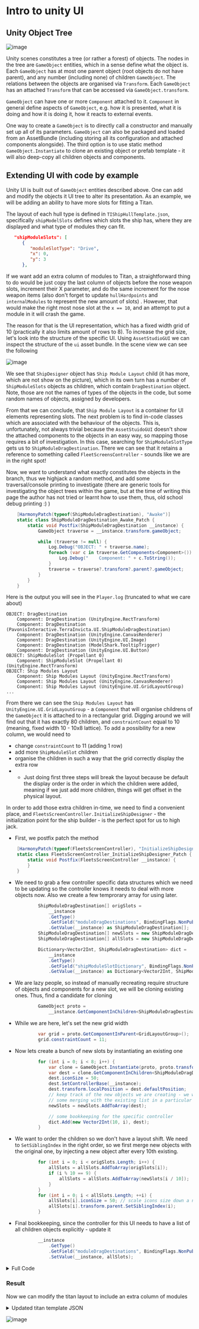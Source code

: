 # Intro to unity UI

## Unity Object Tree

![image](tutorial-files/uniuty_object_tree.png)

Unity scenes constitutes a tree (or rather a forest) of objects. The nodes in the tree are `GameObject` entities, which in a sense define what the object is. Each `GameObject` has at most one parent object (root objects do not have parent), and any number (including none) of children `GameObject`. The relations between the objects are organised via `Transform`. Each `GameObject` has an attached `Transform` that can be accessed via `GameObject.transform`.

`GameObject` can have one or more `Component` attached to it. `Component` in general define aspects of `GameObject`, e.g. how it is presented, what it is doing and how it is doing it, how it reacts to external events.

One way to create a `GameObject` is to directly call a constructor and manually set up all of its parameters. `GameObject` can also be packaged and loaded from an AssetBundle (including storing all its configuration and attached components alongside). The third option is to use static method `GameObject.Instantiate` to clone an existing object or prefab template - it will also deep-copy all children objects and components.

## Extending UI with code by example

Unity UI is built out of `GameObject` entities described above. One can add and modify the objects it UI tree to alter its presentation. As an example, we will be adding an ability to have more slots for fitting a Titan.

The layout of each hull type is defined in `TIShipHullTemplate.json`, specifically `shipModelSlots` defines which slots the ship has, where they are displayed and what type of modules they can fit.

```json
   "shipModuleSlots": [
      {
         "moduleSlotType": "Drive",
         "x": 0,
         "y": 3
      },
```

If we want add an extra column of modules to Titan, a straightforward thing to do would be just copy the last column of objects before the nose weapon slots, increment their X parameter, and do the same increment for the nose weapon items (also don't forget to update `hullHardpoints` and `internalModules` to represent the new amount of slots) . However, that would make the right most nose slot at the `x == 10`, and an attempt to put a module in it will crash the game.

The reason for that is the UI representation, which has a fixed width grid of 10 (practically it also limits amount of rows to 8). To increase the grid size, let's look into the structure of the specific UI. Using `AssetStudioGUI` we can inspect the structure of the `ui` asset bundle. In the scene view we can see the following

![image](tutorial-files/ship_designer_object_tree.png)

We see that `ShipDesigner` object has `Ship Module Layout` child (it has more, which are not show on the picture), which in its own turn has a number of `ShipModuleSlots` objects as children, which contain `DragDestination` object. Note, those are not the names of types of the objects in the code, but some random names of objects, assigned by developers.

From that we can conclude, that `Ship Module Layout` is a container for UI elements representing slots. The next problem is to find in-code classes which are associated with the behaviour of the objects. This is, unfortunately, not always trivial because the `AssetStuidoGUI` doesn't show the attached components to the objects in an easy way, so mapping those requires a bit of investigation. In this case, searching for `ShipModuleSlotType` gets us to `ShipModuleDragDestination`. There we can see that it retains a reference to something called `FleetScreensController` - sounds like we are in the right spot!

Now, we want to understand what exactly constitutes the objects in the branch, thus we highjack a random method, and add some traversal/console printing to investigate (there are generic tools for investigating the object trees within the game, but at the time of writing this page the author has not tried or learnt how to use them, thus, old school debug printing :) )

```C#
    [HarmonyPatch(typeof(ShipModuleDragDestination), "Awake")]
    static class ShipModuleDragDestination_Awake_Patch {
        static void Postfix(ShipModuleDragDestination __instance) {
            GameObject traverse = __instance.transform.gameObject;

            while (traverse != null) {
                Log.Debug("OBJECT: " + traverse.name);
                foreach (var c in traverse.GetComponents<Component>()) {
                    Log.Debug("    Component: " + c.ToString());
                }
                traverse = traverse?.transform?.parent?.gameObject;
            }
        }
    }
```

Here is the output you will see in the `Player.log` (truncated to what we care about)

```
OBJECT: DragDestination
    Component: DragDestination (UnityEngine.RectTransform)
    Component: DragDestination (PavonisInteractive.TerraInvicta.UI.ShipModuleDragDestination)
    Component: DragDestination (UnityEngine.CanvasRenderer)
    Component: DragDestination (UnityEngine.UI.Image)
    Component: DragDestination (ModelShark.TooltipTrigger)
    Component: DragDestination (UnityEngine.UI.Button)
OBJECT: ShipModuleSlot (Propellant 0)
    Component: ShipModuleSlot (Propellant 0) (UnityEngine.RectTransform)
OBJECT: Ship Modules Layout
    Component: Ship Modules Layout (UnityEngine.RectTransform)
    Component: Ship Modules Layout (UnityEngine.CanvasRenderer)
    Component: Ship Modules Layout (UnityEngine.UI.GridLayoutGroup)
...
```

From there we can see the `Ship Modules Layout` has `UnityEngine.UI.GridLayoutGroup` - a `Component` that will organise childrens of the `GameObject` it is attached to in a rectangular grid. Digging around we will find out that it has exactly 80 children, and `constraintCount` equal to 10 (meaning, fixed width 10 - 10x8 lattice). To add a possibility for a new column, we would need to

* change `constraintCount` to 11 (adding 1 row)
* add more `ShipModuleSlot` children
* organise the children in such a way that the grid correctly display the extra row
* * Just doing first three steps will break the layout because be default the display order is the order in which the children were added, meaning if we just add more children, things will get offset in the physical layout.

In order to add those extra children in-time, we need to find a convenient place, and `FleetsScreenController.InitializeShipDesigner` - the initialization point for the ship builder - is the perfect spot for us to high jack.

* First, we postfix patch the method

```C#
    [HarmonyPatch(typeof(FleetsScreenController), "InitializeShipDesigner")]
    static class FleetsScreenController_InitializeShipDesigner_Patch {
        static void Postfix(FleetsScreenController __instance) {
        }
    }
```

* We need to grab a few controller specific data structures which we need to be updating so the controller knows it needs to deal with more objects now. Also we create a few temprorary array for using later.

```C#
            ShipModuleDragDestination[] origSlots =
                __instance
                .GetType()
                .GetField("moduleDragDestinations", BindingFlags.NonPublic | BindingFlags.Instance)
                .GetValue(__instance) as ShipModuleDragDestination[];
            ShipModuleDragDestination[] newSlots = new ShipModuleDragDestination[] { };
            ShipModuleDragDestination[] allSlots = new ShipModuleDragDestination[] { };

            Dictionary<Vector2Int, ShipModuleDragDestination> dict =
                __instance
                .GetType()
                .GetField("shipModuleSlotDictionary", BindingFlags.NonPublic | BindingFlags.Instance)
                .GetValue(__instance) as Dictionary<Vector2Int, ShipModuleDragDestination>;
```

* We are lazy people, so instead of manually recreating require structure of objects and components for a new slot, we will be cloning existing ones. Thus, find a candidate for cloning

```C#
            GameObject proto =
                __instance.GetComponentInChildren<ShipModuleDragDestination>().transform.parent.gameObject;
```

* While we are here, let's set the new grid width

```C#
            var grid = proto.GetComponentInParent<GridLayoutGroup>();
            grid.constraintCount = 11;
```

* Now lets create a bunch of new slots by instantiating an existing one

```C#
            for (int i = 0; i < 8; i++) {
                var clone = GameObject.Instantiate(proto, proto.transform.parent);
                var dest = clone.GetComponentInChildren<ShipModuleDragDestination>();
                dest.iconSize = 50;
                dest.SetControllerBase(__instance);
                dest.transform.localPosition = dest.defaultPosition;
                // keep track of the new objects we are creating - we will need to do
                // some merging with the existing list in a particular order.
                newSlots = newSlots.AddToArray(dest);

                // some bookkeeping for the specific controller
                dict.Add(new Vector2Int(10, i), dest);
            }
```

* We want to order the children so we don't have a layout shift. We need to `SetSiblingIndex` in the right order, so we first merge new objects with the original one, by injecting a new object after every 10th existing.

```C#
            for (int i = 0; i < origSlots.Length; i++) {
                allSlots = allSlots.AddToArray(origSlots[i]);
                if (i % 10 == 9) {
                    allSlots = allSlots.AddToArray(newSlots[i / 10]);
                }
            }
            for (int i = 0; i < allSlots.Length; ++i) {
                allSlots[i].iconSize = 50; // scale icons size down a notch so they fit easier
                allSlots[i].transform.parent.SetSiblingIndex(i);
            }
```

* Final bookkeeping, since the controller for this UI needs to have a list of all children objects explicitly - update it

```C#
            __instance
                .GetType()
                .GetField("moduleDragDestinations", BindingFlags.NonPublic | BindingFlags.Instance)
                .SetValue(__instance, allSlots);
```

<details> <summary> Full Code </summary>

```C#
using System.Reflection;
using System.Collections.Generic;
using HarmonyLib;

using UnityEngine;
using UnityEngine.UI;
using PavonisInteractive.TerraInvicta;
using PavonisInteractive.TerraInvicta.UI;


namespace TestUIMod {
    [HarmonyPatch(typeof(FleetsScreenController), "InitializeShipDesigner")]
    static class FleetsScreenController_InitializeShipDesigner_Patch {
        static void Postfix(FleetsScreenController __instance) {
            ShipModuleDragDestination[] origSlots =
                __instance
                .GetType()
                .GetField("moduleDragDestinations", BindingFlags.NonPublic | BindingFlags.Instance)
                .GetValue(__instance) as ShipModuleDragDestination[];
            ShipModuleDragDestination[] newSlots = new ShipModuleDragDestination[] { };
            ShipModuleDragDestination[] allSlots = new ShipModuleDragDestination[] { };

            Dictionary<Vector2Int, ShipModuleDragDestination> dict =
                __instance
                .GetType()
                .GetField("shipModuleSlotDictionary", BindingFlags.NonPublic | BindingFlags.Instance)
                .GetValue(__instance) as Dictionary<Vector2Int, ShipModuleDragDestination>;

            GameObject proto =
                __instance.GetComponentInChildren<ShipModuleDragDestination>().transform.parent.gameObject;

            var grid = proto.GetComponentInParent<GridLayoutGroup>();
            grid.constraintCount = 11;

            for (int i = 0; i < 8; i++) {
                var clone = GameObject.Instantiate(proto, proto.transform.parent);
                var dest = clone.GetComponentInChildren<ShipModuleDragDestination>();
                dest.iconSize = 50;
                dest.SetControllerBase(__instance);
                dest.transform.localPosition = dest.defaultPosition;
                newSlots = newSlots.AddToArray(dest);
                dict.Add(new Vector2Int(10, i), dest);
            }
            for (int i = 0; i < origSlots.Length; i++) {
                allSlots = allSlots.AddToArray(origSlots[i]);
                if (i % 10 == 9) {
                    allSlots = allSlots.AddToArray(newSlots[i / 10]);
                }
            }
            for (int i = 0; i < allSlots.Length; ++i) {
                allSlots[i].iconSize = 50;
                allSlots[i].transform.parent.SetSiblingIndex(i);
            }
            __instance
                .GetType()
                .GetField("moduleDragDestinations", BindingFlags.NonPublic | BindingFlags.Instance)
                .SetValue(__instance, allSlots);
        }
    }
}
```
</details>

### Result

Now we can modify the titan layout to include an extra column of modules
<details>
<summary> Updated titan template JSON </summary>

```json
 {
   "dataName": "Titan",
   "friendlyName": "Titan",
   "noseHardpoints": 4,
   "hullHardpoints": 8,
   "internalModules": 10,
   "length_m": 300,
   "toylength_cm": 17.3,
   "width_m": 35,
   "volume": 264581,
   "thrusterMultiplier": 1,
   "structuralIntegrity": 36,
   "mass_tons": 2050,
   "crew": 120,
   "alien": false,
   "monthlyIncome_Money": -30,
   "missionControl": 5,
   "shipyardyOffset": [
      0,
      0,
      0
   ],
   "modelResource": [
      "ships/Titan",
      "ships/Titan_1"
   ],
   "combatUIpath": [
      "ui_spacecombat/OBJ_battle_earth_TI",
      "ui_spacecombat/OBJ_battle_earth_TI_ALT"
   ],
   "path1": [
      "earth_TI/",
      "earth_TI_ALT/"
   ],
   "path2": [
      "OBJ_battle_earth_TI",
      "OBJ_battle_earth_TI_ALT"
   ],
   "requiredProjectName": "Project_Titans",
   "weightedBuildMaterials": {
      "volatiles": 0.1,
      "metals": 0.7,
      "nobleMetals": 0.2,
      "exotics": null
   },
   "baseConstructionTime_days": 240,
   "shipModuleSlots": [
      {
         "moduleSlotType": "Drive",
         "x": 0,
         "y": 3
      },
      {
         "moduleSlotType": "PowerPlant",
         "x": 1,
         "y": 3
      },
      {
         "moduleSlotType": "Battery",
         "x": 2,
         "y": 3
      },
      {
         "moduleSlotType": "Radiator",
         "x": 3,
         "y": 3
      },
      {
         "moduleSlotType": "TailArmor",
         "x": 0,
         "y": 7
      },
      {
         "moduleSlotType": "LateralArmor",
         "x": 4,
         "y": 7
      },
      {
         "moduleSlotType": "NoseArmor",
         "x": 9,
         "y": 7
      },
      {
         "moduleSlotType": "NoseHardPoint",
         "x": 10,
         "y": 3
      },
      {
         "moduleSlotType": "NoseHardPoint",
         "x": 9,
         "y": 1
      },
      {
         "moduleSlotType": "NoseHardPoint",
         "x": 9,
         "y": 3
      },
      {
         "moduleSlotType": "NoseHardPoint",
         "x": 9,
         "y": 5
      },
      {
         "moduleSlotType": "Utility",
         "x": 7,
         "y": 0
      },
      {
         "moduleSlotType": "HullHardPoint",
         "x": 7,
         "y": 2
      },
      {
         "moduleSlotType": "HullHardPoint",
         "x": 7,
         "y": 4
      },
      {
         "moduleSlotType": "Utility",
         "x": 7,
         "y": 6
      },
      {
         "moduleSlotType": "Utility",
         "x": 6,
         "y": 0
      },
      {
         "moduleSlotType": "HullHardPoint",
         "x": 6,
         "y": 2
      },
      {
         "moduleSlotType": "HullHardPoint",
         "x": 6,
         "y": 4
      },
      {
         "moduleSlotType": "Utility",
         "x": 6,
         "y": 6
      },
      {
         "moduleSlotType": "Utility",
         "x": 5,
         "y": 0
      },
      {
         "moduleSlotType": "HullHardPoint",
         "x": 5,
         "y": 2
      },
      {
         "moduleSlotType": "HullHardPoint",
         "x": 5,
         "y": 4
      },
      {
         "moduleSlotType": "Utility",
         "x": 5,
         "y": 6
      },
      {
         "moduleSlotType": "Utility",
         "x": 4,
         "y": 2
      },
      {
         "moduleSlotType": "Utility",
         "x": 4,
         "y": 4
      },
      {
         "moduleSlotType": "Propellant",
         "x": 0,
         "y": 0
      },
      {
         "moduleSlotType": "Utility",
         "x": 8,
         "y": 0
      },
      {
         "moduleSlotType": "HullHardPoint",
         "x": 8,
         "y": 2
      },
      {
         "moduleSlotType": "HullHardPoint",
         "x": 8,
         "y": 4
      },
      {
         "moduleSlotType": "Utility",
         "x": 8,
         "y": 6
      },
      {
         "moduleSlotType": "",
         "x": null,
         "y": null
      },
      {
         "moduleSlotType": "",
         "x": null,
         "y": null
      }
   ]
},
```

</details>

![image](tutorial-files/larger_titan.png)

